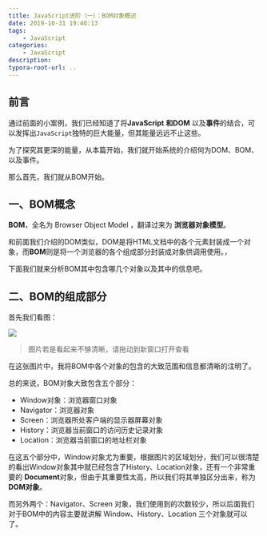 ```yaml
---
title: JavaScript进阶（一）：BOM对象概述
date: 2019-10-31 19:40:13
tags:
	- JavaScript
categories:
	- JavaScript
description:
typora-root-url: ..
---
```


## 前言

通过前面的小案例，我们已经知道了将**JavaScript** **和DOM** 以及**事件**的结合，可以发挥出`JavaScript`独特的巨大能量，但其能量远远不止这些。

为了探究其更深的能量，从本篇开始，我们就开始系统的介绍何为DOM、BOM、以及事件。

那么首先，我们就从BOM开始。

<!--more-->

## 一、BOM概念

**BOM**，全名为 Browser Object Model ，翻译过来为 **浏览器对象模型**。

和前面我们介绍的DOM类似，DOM是将HTML文档中的各个元素封装成一个对象，而**BOM**则是将一个浏览器的各个组成部分封装成对象供调用使用。，

下面我们就来分析BOM其中包含哪几个对象以及其中的信息吧。

## 二、BOM的组成部分

首先我们看图：

<img src="/img/JavaScriptPro01/2.1.png"  />

> 图片若是看起来不够清晰，请拖动到新窗口打开查看

在这张图片中，我将BOM中各个对象的包含的大致范围和信息都清晰的注明了。

总的来说，BOM对象大致包含五个部分：

- Window对象：浏览器窗口对象
- Navigator：浏览器对象
- Screen：浏览器所处客户端的显示器屏幕对象
- History：浏览器当前窗口的访问历史记录对象
- Location：浏览器当前窗口的地址栏对象

在这五个部分中，Window对象尤为重要，根据图片的区域划分，我们可以很清楚的看出Window对象其中就已经包含了History、Location对象，还有一个非常重要的 **Document**对象，但由于其重要性太高，所以我们将其单独区分出来，称为 **DOM对象**。

而另外两个：Navigator、Screen 对象，我们使用到的次数较少，所以后面我们对于BOM中的内容主要就讲解 Window、History、Location 三个对象就可以了。


